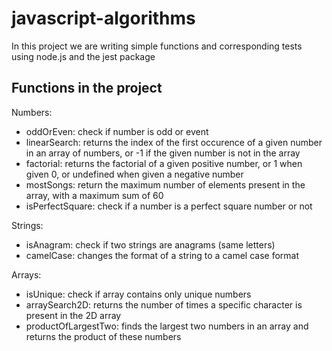 # javascript-algorithms

In this project we are writing simple functions and corresponding tests using node.js and the jest package

## Functions in the project

Numbers:

- oddOrEven: check if number is odd or event
- linearSearch: returns the index of the first occurence of a given number in an array of numbers, or -1 if the given number is not in the array
- factorial: returns the factorial of a given positive number, or 1 when given 0, or undefined when given a negative number
- mostSongs: return the maximum number of elements present in the array, with a maximum sum of 60
- isPerfectSquare: check if a number is a perfect square number or not

Strings:

- isAnagram: check if two strings are anagrams (same letters)
- camelCase: changes the format of a string to a camel case format

Arrays:

- isUnique: check if array contains only unique numbers
- arraySearch2D: returns the number of times a specific character
  is present in the 2D array
- productOfLargestTwo: finds the largest two numbers in an array and returns the product of these numbers
